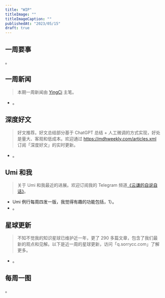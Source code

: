 ```yaml
---
title: "WIP"
titleImage: ""
titleImageCaption: ""
publishedAt: "2023/05/15"
draft: true
---
```


## 一周要事

。

## 一周新闻
> 本期一周新闻由 [YingCi](https://github.com/fz6m) 主笔。

- 。

## 深度好文
> 好文推荐。好文总结部分基于 ChatGPT 总结 + 人工微调的方式实现，好处是量大、客观和低成本。欢迎通过 https://mdhweekly.com/articles.xml 订阅「深度好文」的实时更新。

- 。

## Umi 和我
> 关于 Umi 和我最近的进展。欢迎订阅我的 Telegram 频道[《云谦的自说自话》](https://t.me/yqtalk)。

- Umi 例行每周四发一版，我觉得有趣的功能包括，1）。
- 。

## 星球更新
> 不知不觉我的知识星球已维护近一年，更了 290 多篇文章，包含了我们最新的观点和见解。以下是近一周的星球更新，访问「q.sorrycc.com」了解更多。

- 。

## 每周一图

。
